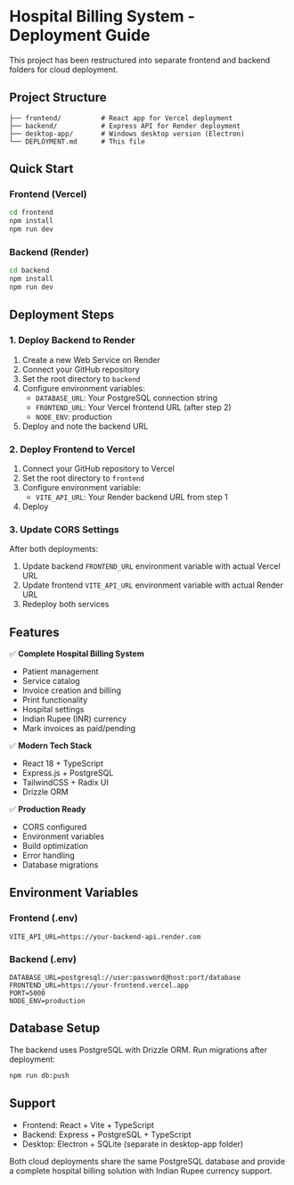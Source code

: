 # Hospital Billing System - Deployment Guide

This project has been restructured into separate frontend and backend folders for cloud deployment.

## Project Structure

```
├── frontend/          # React app for Vercel deployment
├── backend/           # Express API for Render deployment
├── desktop-app/       # Windows desktop version (Electron)
└── DEPLOYMENT.md      # This file
```

## Quick Start

### Frontend (Vercel)
```bash
cd frontend
npm install
npm run dev
```

### Backend (Render)
```bash
cd backend
npm install
npm run dev
```

## Deployment Steps

### 1. Deploy Backend to Render

1. Create a new Web Service on Render
2. Connect your GitHub repository
3. Set the root directory to `backend`
4. Configure environment variables:
   - `DATABASE_URL`: Your PostgreSQL connection string
   - `FRONTEND_URL`: Your Vercel frontend URL (after step 2)
   - `NODE_ENV`: production
5. Deploy and note the backend URL

### 2. Deploy Frontend to Vercel

1. Connect your GitHub repository to Vercel
2. Set the root directory to `frontend`
3. Configure environment variable:
   - `VITE_API_URL`: Your Render backend URL from step 1
4. Deploy

### 3. Update CORS Settings

After both deployments:
1. Update backend `FRONTEND_URL` environment variable with actual Vercel URL
2. Update frontend `VITE_API_URL` environment variable with actual Render URL
3. Redeploy both services

## Features

✅ **Complete Hospital Billing System**
- Patient management
- Service catalog
- Invoice creation and billing
- Print functionality
- Hospital settings
- Indian Rupee (INR) currency
- Mark invoices as paid/pending

✅ **Modern Tech Stack**
- React 18 + TypeScript
- Express.js + PostgreSQL
- TailwindCSS + Radix UI
- Drizzle ORM

✅ **Production Ready**
- CORS configured
- Environment variables
- Build optimization
- Error handling
- Database migrations

## Environment Variables

### Frontend (.env)
```
VITE_API_URL=https://your-backend-api.render.com
```

### Backend (.env)
```
DATABASE_URL=postgresql://user:password@host:port/database
FRONTEND_URL=https://your-frontend.vercel.app
PORT=5000
NODE_ENV=production
```

## Database Setup

The backend uses PostgreSQL with Drizzle ORM. Run migrations after deployment:

```bash
npm run db:push
```

## Support

- Frontend: React + Vite + TypeScript
- Backend: Express + PostgreSQL + TypeScript
- Desktop: Electron + SQLite (separate in desktop-app folder)

Both cloud deployments share the same PostgreSQL database and provide a complete hospital billing solution with Indian Rupee currency support.